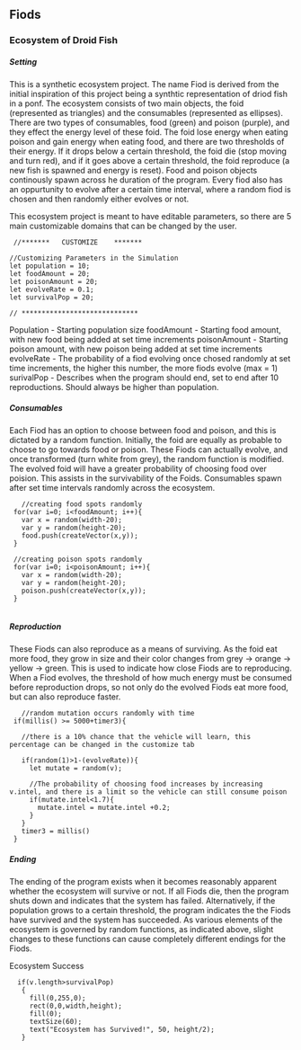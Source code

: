 <h2>  <t> Fiods  </h2>
<h3> Ecosystem of Droid Fish </34>

  
  
  <h5> Setting </h5>
  
This is a synthetic ecosystem project. The name Fiod is derived from the initial inspiration of this project being a synthtic representation of driod fish in a ponf. The ecosystem consists of two main objects, the foid (represented as triangles) and the consumables (represented as ellipses). There are two types of consumables, food (green) and poison (purple), and they effect the energy level of these foid. The foid lose energy when eating poison and gain energy when eating food, and there are two thresholds of their energy. If it drops below a certain threshold, the foid die (stop moving and turn red), and if it goes above a certain threshold, the foid reproduce (a new fish is spawned and energy is reset). Food and poison objects continously spawn across he duration of the program. Every fiod also has an oppurtunity to evolve after a certain time interval, where a random fiod is chosen and then randomly either evolves or not.
 
 This ecosystem project is meant to have editable parameters, so there are 5 main customizable domains that can be changed by the user.
 ```
  //*******   CUSTOMIZE    *******

//Customizing Parameters in the Simulation
let population = 10;
let foodAmount = 20;
let poisonAmount = 20;
let evolveRate = 0.1;
let survivalPop = 20;

// *****************************
  ```
  Population - Starting population size
  foodAmount - Starting food amount, with new food being added at set time increments
  poisonAmount - Starting poison amount, with new poison being added at set time increments
  evolveRate - The probability of a fiod evolving once chosed randomly at set time increments, the higher this number, the more fiods evolve (max = 1)
  surivalPop - Describes when the program should end, set to end after 10 reproductions. Should always be higher than population.

  <h5>Consumables</h5>
  
Each Fiod has an option to choose between food and poison, and this is dictated by a random function. Initially, the foid are equally as probable to choose to go towards food or poison. These Fiods can actually evolve, and once transformed (turn white from grey), the random function is modified. The evolved foid will have a greater probability of choosing food over poision. This assists in the survivability of the Foids. Consumables spawn after set time intervals randomly across the ecosystem.

 ```
    //creating food spots randomly
  for(var i=0; i<foodAmount; i++){
    var x = random(width-20);
    var y = random(height-20);
    food.push(createVector(x,y));
  }

  //creating poison spots randomly
  for(var i=0; i<poisonAmount; i++){
    var x = random(width-20);
    var y = random(height-20);
    poison.push(createVector(x,y));
  }
  
  ```
  
  <h5>Reproduction</h5>
  
 These Fiods can also reproduce as a means of surviving. As the foid eat more food, they grow in size and their color changes from grey -> orange -> yellow -> green. This is used to indicate how close Fiods are to reproducing. When a Fiod evolves, the threshold of how much energy must be consumed before reproduction drops, so not only do the evolved Fiods eat more food, but can also reproduce faster.

   ```
      //random mutation occurs randomly with time
    if(millis() >= 5000+timer3){  

      //there is a 10% chance that the vehicle will learn, this percentage can be changed in the customize tab
      
      if(random(1)>1-(evolveRate)){
        let mutate = random(v);

        //The probability of choosing food increases by increasing v.intel, and there is a limit so the vehicle can still consume poison
        if(mutate.intel<1.7){
          mutate.intel = mutate.intel +0.2;
        }
      }
      timer3 = millis() 
    }
   ```
  
  
  <h5>Ending</h5>
  
 The ending of the program exists when it becomes reasonably apparent whether the ecosystem will survive or not. If all Fiods die, then the program shuts down and indicates that the system has failed. Alternatively, if the population grows to a certain threshold, the program indicates the the Fiods have survived and the system has succeeded. As various elements of the ecosystem is governed by random functions, as indicated above, slight changes to these functions can cause completely different endings for the Fiods.
 
 Ecosystem Success
   ``` 
     if(v.length>survivalPop)
      {
        fill(0,255,0);
        rect(0,0,width,height);
        fill(0);
        textSize(60);
        text("Ecosystem has Survived!", 50, height/2);
      }
   ```
 
 
